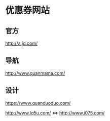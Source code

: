 # 优惠券网站

## 官方

http://a.jd.com/

## 导航

http://www.quanmama.com/

## 设计

https://www.quanduoduo.com/

http://www.lq5u.com/ <=> http://www.i075.com/
